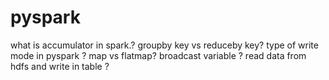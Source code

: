 # pyspark

what is accumulator in spark.?
groupby key vs reduceby key?
type of write mode in pyspark ?
map vs flatmap?
broadcast variable ?
read data from hdfs and write in table ?
